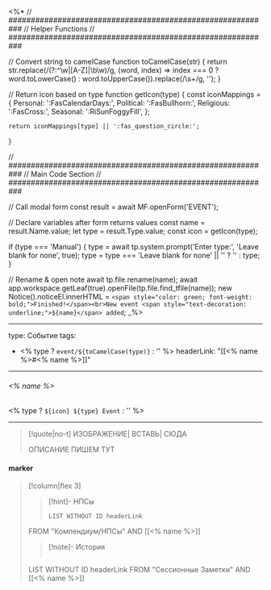 <%*
// ###########################################################
//                        Helper Functions
// ###########################################################

// Convert string to camelCase
function toCamelCase(str) {
	return str.replace(/(?:^\w|[A-Z]|\b\w)/g, (word, index) => index === 0 ? word.toLowerCase() : word.toUpperCase()).replace(/\s+/g, '');
}

// Return icon based on type
function getIcon(type) {
	const iconMappings = {
		Personal: ':FasCalendarDays:',
		Political: ':FasBullhorn:',
		Religious: ':FasCross:',
		Seasonal: ':RiSunFoggyFill',
	};

	return iconMappings[type] || ':fas_question_circle:';
}

// ###########################################################
//                        Main Code Section
// ###########################################################

// Call modal form
const result = await MF.openForm('EVENT');

// Declare variables after form returns values
const name = result.Name.value;
let type = result.Type.value;
const icon = getIcon(type);

if (type === 'Manual') {
	type = await tp.system.prompt('Enter type:', 'Leave blank for none', true);
	type = type === 'Leave blank for none' || '' ? '' : type;
}

// Rename & open note
await tp.file.rename(name);
await app.workspace.getLeaf(true).openFile(tp.file.find_tfile(name));
new Notice().noticeEl.innerHTML = `<span style="color: green; font-weight: bold;">Finished!</span><br>New event <span style="text-decoration: underline;">${name}</span> added`;
_%>

---
type: Событие
tags:
 - <% type ? `event/${toCamelCase(type)}` : '' %>
headerLink: "[[<% name %>#<% name %>]]"
---

###### <% name %>
<span class="sub2"><% type ? `${icon} ${type} Event` : '' %></span>
___

> [!quote|no-t]
>ИЗОБРАЖЕНИЕ| ВСТАВЬ| СЮДА
>
>ОПИСАНИЕ ПИШЕМ ТУТ
<span class="clearfix"></span>

#### marker
> [!column|flex 3]
>>[!hint]- НПСы
>>```dataview
>>LIST WITHOUT ID headerLink
>FROM "Компендиум/НПСы" AND [[<% name %>]]
>
>>[!note]- История
>>```dataview
>LIST WITHOUT ID headerLink
>FROM "Сессионные Заметки" AND [[<% name %>]]
